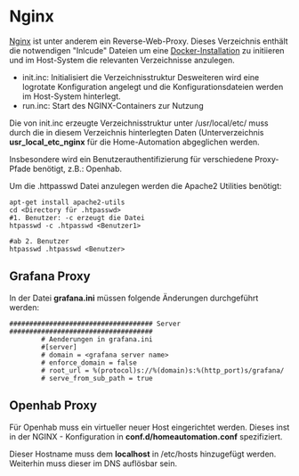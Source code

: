 # Nginx
[Nginx](https://de.wikipedia.org/wiki/Nginx) ist unter anderem ein Reverse-Web-Proxy.
Dieses Verzeichnis enthält die notwendigen "Inlcude" Dateien um eine [Docker-Installation](https://hub.docker.com/_/nginx) zu initiieren und im Host-System die relevanten Verzeichnisse anzulegen.

* init.inc: Initialisiert die Verzeichnisstruktur  Desweiteren wird eine logrotate Konfiguration angelegt und die Konfigurationsdateien werden im Host-System hinterlegt.
* run.inc: Start des NGINX-Containers zur Nutzung

Die von init.inc erzeugte Verzeichnisstruktur unter /usr/local/etc/ muss durch die in diesem Verzeichnis hinterlegten Daten (Unterverzeichnis **usr\_local\_etc\_nginx** für die Home-Automation abgeglichen werden.

Insbesondere wird ein Benutzerauthentifizierung für verschiedene Proxy-Pfade benötigt, z.B.: Openhab.

Um die .httpasswd Datei anzulegen werden die Apache2 Utilities benötigt: 

```
apt-get install apache2-utils
cd <Directory für .htpasswd>
#1. Benutzer: -c erzeugt die Datei
htpasswd -c .htpasswd <Benutzer1>

#ab 2. Benutzer
htpasswd .htpasswd <Benutzer>

```

## Grafana Proxy
In der Datei **grafana.ini** müssen folgende Änderungen durchgeführt werden:

```
#################################### Server ####################################
        # Aenderungen in grafana.ini
        #[server]
        # domain = <grafana server name>
        # enforce_domain = false
        # root_url = %(protocol)s://%(domain)s:%(http_port)s/grafana/
        # serve_from_sub_path = true
```

## Openhab Proxy
Für Openhab muss ein virtueller neuer Host eingerichtet werden. Dieses inst in der NGINX - Konfiguration in **conf.d/homeautomation.conf** spezifiziert.

Dieser Hostname muss dem **localhost** in /etc/hosts hinzugefügt werden.
Weiterhin muss dieser im DNS auflösbar sein.






